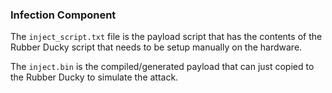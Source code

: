 ### Infection Component

The `inject_script.txt` file is the payload script that has the contents of the Rubber Ducky script that needs to be setup manually on the hardware.

The `inject.bin` is the compiled/generated payload that can just copied to the Rubber Ducky to simulate the attack.
